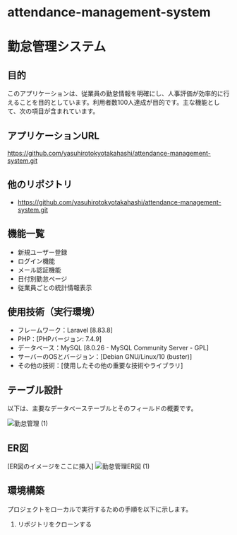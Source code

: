 # attendance-management-system

# 勤怠管理システム

## 目的
このアプリケーションは、従業員の勤怠情報を明確にし、人事評価が効率的に行えることを目的としています。利用者数100人達成が目的です。主な機能として、次の項目が含まれています。

## アプリケーションURL
https://github.com/yasuhirotokyotakahashi/attendance-management-system.git

## 他のリポジトリ
- https://github.com/yasuhirotokyotakahashi/attendance-management-system.git

## 機能一覧
- 新規ユーザー登録
- ログイン機能
- メール認証機能
- 日付別勤怠ページ
- 従業員ごとの統計情報表示

## 使用技術（実行環境）
- フレームワーク：Laravel [8.83.8]
- PHP：[PHPバージョン: 7.4.9]
- データベース：MySQL [8.0.26 - MySQL Community Server - GPL]
- サーバーのOSとバージョン：[Debian GNU/Linux/10 (buster)]
- その他の技術：[使用したその他の重要な技術やライブラリ]

## テーブル設計
以下は、主要なデータベーステーブルとそのフィールドの概要です。


![勤怠管理 (1)](https://github.com/yasuhirotokyotakahashi/attendance-management-system/assets/128282431/2d45d6fe-16cc-4c46-831b-45da7907ab38)


## ER図
[ER図のイメージをここに挿入]
![勤怠管理ER図 (1)](https://github.com/yasuhirotokyotakahashi/attendance-management-system/assets/128282431/7f9ec576-6609-47e4-8cc6-754e9e9f7370)
## 環境構築
プロジェクトをローカルで実行するための手順を以下に示します。

1. リポジトリをクローンする
